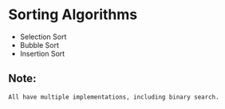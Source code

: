 # Sorting Algorithms
- Selection Sort
- Bubble Sort
- Insertion Sort
## Note:
    All have multiple implementations, including binary search.
